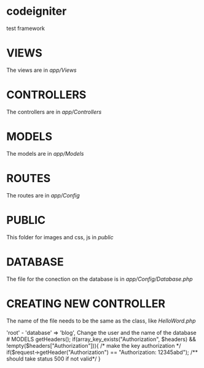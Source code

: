 # codeigniter
test framework

# VIEWS
The views are in *app/Views*

# CONTROLLERS
The controllers are in *app/Controllers*

# MODELS
The models are in *app/Models*

# ROUTES
The routes are in *app/Config*

# PUBLIC
This folder for images and css, js in *public*

# DATABASE
The file for the conection on the database is in *app/Config/Database.php*

# CREATING NEW CONTROLLER
The name of the file needs to be the same as the class, like *HelloWord.php*

<?php namespace App\Controllers;

use CodeIgniter\Controller;

class Helloworld extends Controller
{
    public function index()
    {
        echo 'Hello World!';
    }
}

# CONNECTION TO DB
The file is in app/Config/Database.php
- 'username' => 'root' 
- 'database' => 'blog',
Change the user and the name of the database

# MODELS

<?php namespace App\Models;

use CodeIgniter\Model;

class CategoriasModel extends Model
{
    protected $table = 'news';
    protected $primaryKey = "id_categoria"

}

- The file name has to be the same as the class *CategoriasModel.php*, also change the primaryKey if is not the default value

To use the model in the Controller simply type

- use App\Models\CategoriasModel; 

# Controller with show

- http://localhost/users/show/1

# API KEY
        $request = \Config\Services::request();
        $headers = $request->getHeaders();

        if(array_key_exists("Authorization", $headers) && !empty($headers["Authorization"])){
            /* make the key authorization */
            if($request->getHeader("Authorization") == "Authorization: 12345abd");
            /** should take status 500 if not valid*/
        }